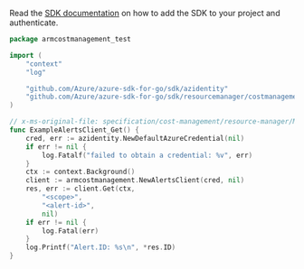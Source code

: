 Read the [SDK documentation](https://github.com/Azure/azure-sdk-for-go/blob/sdk%2Fresourcemanager%2Fcostmanagement%2Farmcostmanagement%2Fv0.1.0/sdk/resourcemanager/costmanagement/armcostmanagement/README.md) on how to add the SDK to your project and authenticate.

```go
package armcostmanagement_test

import (
	"context"
	"log"

	"github.com/Azure/azure-sdk-for-go/sdk/azidentity"
	"github.com/Azure/azure-sdk-for-go/sdk/resourcemanager/costmanagement/armcostmanagement"
)

// x-ms-original-file: specification/cost-management/resource-manager/Microsoft.CostManagement/stable/2021-10-01/examples/SingleResourceGroupAlert.json
func ExampleAlertsClient_Get() {
	cred, err := azidentity.NewDefaultAzureCredential(nil)
	if err != nil {
		log.Fatalf("failed to obtain a credential: %v", err)
	}
	ctx := context.Background()
	client := armcostmanagement.NewAlertsClient(cred, nil)
	res, err := client.Get(ctx,
		"<scope>",
		"<alert-id>",
		nil)
	if err != nil {
		log.Fatal(err)
	}
	log.Printf("Alert.ID: %s\n", *res.ID)
}
```
